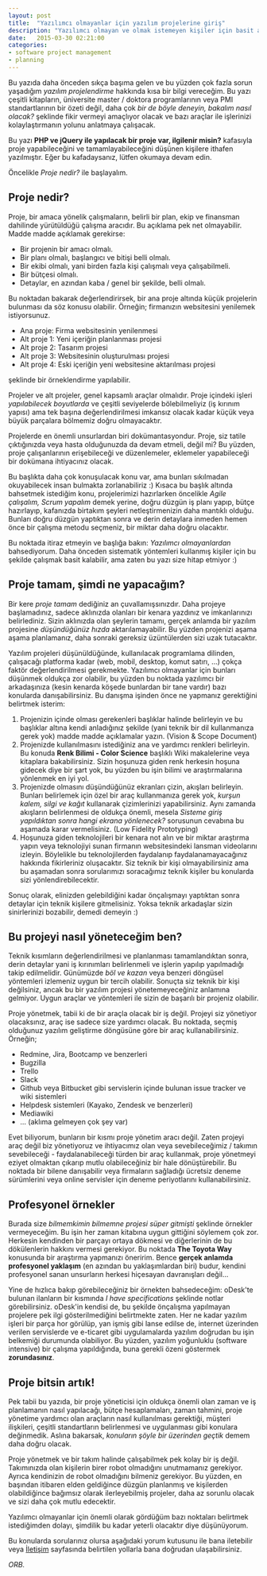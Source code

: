 ```yaml
---
layout: post
title:  "Yazılımcı olmayanlar için yazılım projelerine giriş"
description: "Yazılımcı olmayan ve olmak istemeyen kişiler için basit anlamda yazılım projelerine giriş ve bu tür projelerin planlanması"
date:   2015-03-30 02:21:00
categories:
- software project management
- planning
---
```


Bu yazıda daha önceden sıkça başıma gelen ve bu yüzden çok fazla sorun yaşadığım *yazılım projelendirme* hakkında kısa bir bilgi vereceğim. Bu yazı çeşitli kitapların, üniversite master / doktora programlarının veya PMI standartlarının bir özeti değil, daha çok *bir de böyle deneyin, bakalım nasıl olacak?* şeklinde fikir vermeyi amaçlıyor olacak ve bazı araçlar ile işlerinizi kolaylaştırmanın yolunu anlatmaya çalışacak.

Bu yazı **PHP ve jQuery ile yapılacak bir proje var, ilgilenir misin?** kafasıyla proje yapabileceğini ve tamamlayabileceğini düşünen kişilere ithafen yazılmıştır. Eğer bu kafadaysanız, lütfen okumaya devam edin.

Öncelikle *Proje nedir?* ile başlayalım.

## Proje nedir?

Proje, bir amaca yönelik çalışmaların, belirli bir plan, ekip ve finansman dahilinde yürütüldüğü çalışma aracıdır. Bu açıklama pek net olmayabilir. Madde madde açıklamak gerekirse:

* Bir projenin bir amacı olmalı.
* Bir planı olmalı, başlangıcı ve bitişi belli olmalı.
* Bir ekibi olmalı, yani birden fazla kişi çalışmalı veya çalışabilmeli.
* Bir bütçesi olmalı.
* Detaylar, en azından kaba / genel bir şekilde, belli olmalı.

Bu noktadan bakarak değerlendirirsek, bir ana proje altında küçük projelerin bulunması da söz konusu olabilir. Örneğin; firmanızın websitesini yenilemek istiyorsunuz.

* Ana proje: Firma websitesinin yenilenmesi
* Alt proje 1: Yeni içeriğin planlanması projesi
* Alt proje 2: Tasarım projesi
* Alt proje 3: Websitesinin oluşturulması projesi
* Alt proje 4: Eski içeriğin yeni websitesine aktarılması projesi

şeklinde bir örneklendirme yapılabilir.

Projeler ve alt projeler, genel kapsamlı araçlar olmalıdır. Proje içindeki işleri *yapılabilecek boyutlarda* ve çeşitli seviyelerde bölebilmeliyiz (iş kırınım yapısı) ama tek başına değerlendirilmesi imkansız olacak kadar küçük veya büyük parçalara bölmemiz doğru olmayacaktır.

Projelerde en önemli unsurlardan biri dokümantasyondur. Proje, siz tatile çıktığınızda veya hasta olduğunuzda da devam etmeli, değil mi? Bu yüzden, proje çalışanlarının erişebileceği ve düzenlemeler, eklemeler yapabileceği bir dokümana ihtiyacınız olacak. 

Bu başlıkta daha çok konuşulacak konu var, ama bunları sıkılmadan okuyabilecek insan bulmakta zorlanabiliriz :) Kısaca bu başlık altında bahsetmek istediğim konu, projelerimizi hazırlarken öncelikle *Agile çalışalım, Scrum yapalım* demek yerine, doğru düzgün iş planı yapıp, bütçe hazırlayıp, kafanızda birtakım şeyleri netleştirmenizin daha mantıklı olduğu. Bunları doğru düzgün yaptıktan sonra ve derin detaylara inmeden hemen önce bir çalışma metodu seçmeniz, bir miktar daha doğru olacaktır.

Bu noktada itiraz etmeyin ve başlığa bakın: *Yazılımcı olmayanlardan* bahsediyorum. Daha önceden sistematik yöntemleri kullanmış kişiler için bu şekilde çalışmak basit kalabilir, ama zaten bu yazı size hitap etmiyor :)

## Proje tamam, şimdi ne yapacağım?

Bir kere *proje tamam* dediğiniz an çuvallamışsınızdır. Daha projeye başlamadınız, sadece aklınızda olanları bir kenara yazdınız ve imkanlarınızı belirlediniz. Sizin aklınızda olan şeylerin tamamı, gerçek anlamda bir yazılım projesine *düşündüğünüz hızda* aktarılamayabilir. Bu yüzden projenizi aşama aşama planlamanız, daha sonraki gereksiz üzüntülerden sizi uzak tutacaktır.

Yazılım projeleri düşünüldüğünde, kullanılacak programlama dilinden, çalışacağı platforma kadar (web, mobil, desktop, komut satırı, ...) çokça faktör değerlendirilmesi gerekmekte. Yazılımcı olmayanlar için bunları düşünmek oldukça zor olabilir, bu yüzden bu noktada yazılımcı bir arkadaşınıza (kesin kenarda köşede bunlardan bir tane vardır) bazı konularda danışabilirsiniz. Bu danışma işinden önce ne yapmanız gerektiğini belirtmek isterim:

1. Projenizin içinde olması gerekenleri başlıklar halinde belirleyin ve bu başlıklar altına kendi anladığınız şekilde (yani teknik bir dil kullanmanıza gerek yok) madde madde açıklamalar yazın. (Vision & Scope Document)
2. Projenizde kullanılmasını istediğiniz ana ve yardımcı renkleri belirleyin. Bu konuda **Renk Bilimi - Color Science** başlıklı Wiki makalelerine veya kitaplara bakabilirsiniz. Sizin hoşunuza giden renk herkesin hoşuna gidecek diye bir şart yok, bu yüzden bu işin bilimi ve araştırmalarına yönlenmek en iyi yol.
3. Projenizde olmasını düşündüğünüz ekranları çizin, akışları belirleyin. Bunları belirlemek için özel bir araç kullanmanıza gerek yok, *kurşun kalem, silgi ve kağıt* kullanarak çizimlerinizi yapabilirsiniz. Aynı zamanda akışların belirlenmesi de oldukça önemli, mesela *Sisteme giriş yapıldıktan sonra hangi ekrana yönlenecek?* sorusunun cevabına bu aşamada karar vermelisiniz. (Low Fidelity Prototyping)
4. Hoşunuza giden teknolojileri bir kenara not alın ve bir miktar araştırma yapın veya teknolojiyi sunan firmanın websitesindeki lansman videolarını izleyin. Böylelikle bu teknolojilerden faydalanıp faydalanamayacağınız hakkında fikirleriniz oluşacaktır. Siz teknik bir kişi olmayabilirsiniz ama bu aşamadan sonra sorularımızı soracağımız teknik kişiler bu konularda sizi yönlendirebilecektir.

Sonuç olarak, elinizden gelebildiğini kadar önçalışmayı yaptıktan sonra detaylar için teknik kişilere gitmelisiniz. Yoksa teknik arkadaşlar sizin sinirlerinizi bozabilir, demedi demeyin :)

## Bu projeyi nasıl yöneteceğim ben?

Teknik kısımların değerlendirilmesi ve planlanması tamamlandıktan sonra, derin detaylar yani iş kırınımları belirlenmeli ve işlerin yapılıp yapılmadığı takip edilmelidir. Günümüzde *böl ve kazan* veya benzeri döngüsel yöntemleri izlemeniz uygun bir tercih olabilir. Sonuçta siz teknik bir kişi değilsiniz, ancak bu bir yazılım projesi yönetemeyeceğiniz anlamına gelmiyor. Uygun araçlar ve yöntemleri ile sizin de başarılı bir projeniz olabilir.

Proje yönetmek, tabii ki de bir araçla olacak bir iş değil. Projeyi siz yönetiyor olacaksınız, araç ise sadece size yardımcı olacak. Bu noktada, seçmiş olduğunuz yazılım geliştirme döngüsüne göre bir araç kullanabilirsiniz. Örneğin;

* Redmine, Jira, Bootcamp ve benzerleri
* Bugzilla
* Trello
* Slack
* Github veya Bitbucket gibi servislerin içinde bulunan issue tracker ve wiki sistemleri
* Helpdesk sistemleri (Kayako, Zendesk ve benzerleri)
* Mediawiki
* ... (aklıma gelmeyen çok şey var)

Evet biliyorum, bunların bir kısmı proje yönetim aracı değil. Zaten projeyi araç değil biz yönetiyoruz ve ihtiyacımız olan veya sevebileceğimiz / takımın sevebileceği - faydalanabileceği türden bir araç kullanmak, proje yönetmeyi eziyet olmaktan çıkarıp mutlu olabileceğiniz bir hale dönüştürebilir. Bu noktada bir bilene danışabilir veya firmaların sağladığı ücretsiz deneme sürümlerini veya online servisler için deneme periyotlarını kullanabilirsiniz.

## Profesyonel örnekler

Burada size *bilmemkimin bilmemne projesi süper gitmişti* şeklinde örnekler vermeyeceğim. Bu işin her zaman kitabına uygun gittiğini söylemem çok zor. Herkesin kendinden bir parçayı ortaya dökmesi ve diğerlerinin de bu dökülenlerin hakkını vermesi gerekiyor. Bu noktada **The Toyota Way** konusunda bir araştırma yapmanızı öneririm. Bence **gerçek anlamda profesyonel yaklaşım** (en azından bu yaklaşımlardan biri) budur, kendini profesyonel sanan unsurların herkesi hiçesayan davranışları değil...

Yine de hızlıca bakıp görebileceğiniz bir örnekten bahsedeceğim: oDesk'te bulunan ilanların bir kısmında *I have specifications* şeklinde notlar görebilirsiniz. oDesk'in kendisi de, bu şekilde önçalışma yapılmayan projelere pek ilgi gösterilmediğini belirtmekte zaten. Her ne kadar yazılım işleri bir parça hor görülüp, yan işmiş gibi lanse edilse de, internet üzerinden verilen servislerde ve e-ticaret gibi uygulamalarda yazılım doğrudan bu işin belkemiği durumunda olabiliyor. Bu yüzden, yazılım yoğunluklu (software intensive) bir çalışma yapıldığında, buna gerekli özeni göstermek **zorundasınız**.

## Proje bitsin artık!

Pek tabii bu yazıda, bir proje yöneticisi için oldukça önemli olan zaman ve iş planlamanın nasıl yapılacağı, bütçe hesaplamaları, zaman tahmini, proje yönetime yardımcı olan araçların nasıl kullanılması gerektiği, müşteri ilişkileri, çeşitli standartların belirlenmesi ve uygulanması gibi konulara değinmedik. Aslına bakarsak, *konuların şöyle bir üzerinden geçtik* demem daha doğru olacak.

Proje yönetmek ve bir takım halinde çalışabilmek pek kolay bir iş değil. Takımınızda olan kişilerin birer robot olmadığını unutmamanız gerekiyor. Ayrıca kendinizin de robot olmadığını bilmeniz gerekiyor. Bu yüzden, en başından itibaren elden geldiğince düzgün planlanmış ve kişilerden olabildiğince bağımsız olarak ilerleyebilmiş projeler, daha az sorunlu olacak ve sizi daha çok mutlu edecektir.

Yazılımcı olmayanlar için önemli olarak gördüğüm bazı noktaları belirtmek istediğimden dolayı, şimdilik bu kadar yeterli olacaktır diye düşünüyorum.

Bu konularda sorularınız olursa aşağıdaki yorum kutusunu ile bana iletebilir veya [İletişim](http://onurraufbingol.com/iletisim/) sayfasında belirtilen yollarla bana doğrudan ulaşabilirsiniz.

*ORB.*
